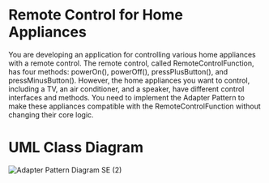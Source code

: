 # Remote Control for Home Appliances
You are developing an application for controlling various home appliances with a remote control. The remote control, called RemoteControlFunction, has four methods: powerOn(), powerOff(), pressPlusButton(), and pressMinusButton(). However, the home appliances you want to control, including a TV, an air conditioner, and a speaker, have different control interfaces and methods. You need to implement the Adapter Pattern to make these appliances compatible with the RemoteControlFunction without changing their core logic.
# UML Class Diagram
![Adapter Pattern Diagram SE (2)](https://github.com/neoalaricv/adapterPattern/assets/142380105/3f17594e-7cab-4053-a8fd-972d8210d280)
